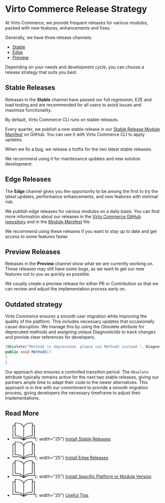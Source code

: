 ﻿# Virto Commerce Release Strategy

At Virto Commerce, we provide frequent releases for various modules, packed with new features, enhancements and fixes. 

Generally, we have three release channels: 

* [Stable](release-strategy-overview.md#stable-releases)
* [Edge](release-strategy-overview.md#edge-releases)
* [Preview](release-strategy-overview.md#preview-releases)

Depending on your needs and development cycle, you can choose a release strategy that suits you best.

## Stable Releases

Releases in the **Stable** channel have passed our full regression, E2E and load testing and are recommended for all users to avoid issues and maximize functionality.

By default, Virto Commerce CLI runs on stable releases.

Every quarter, we publish a new stable release in our [Stable Release Module Manifest](https://github.com/VirtoCommerce/vc-modules/blob/master/modules_v3.json) on GitHub. You can use it with Virto Commerce CLI to apply updates.

When we fix a bug, we release a hotfix for the two latest stable releases. 

We recommend using it for maintenance updates and new solution development.

## Edge Releases

The **Edge** channel gives you the opportunity to be among the first to try the latest updates, performance enhancements, and new features with minimal risk.

We publish edge releases for various modules on a daily basis. You can find more information about our releases in the [Virto Commerce GitHub repository](https://github.com/VirtoCommerce) and in the [Module Manifest](https://github.com/VirtoCommerce/vc-modules/blob/master/modules_v3.json) file.

We recommend using these releases if you want to stay up to date and get access to some features faster.

## Preview Releases

Releases in the **Preview** channel show what we are currently working on. These releases may still have some bugs, as we want to get our new features out to you as quickly as possible.

We usually create a preview release for either PR or Contribution so that we can review and adjust the implementation process early on.

## Outdated strategy

Virto Commerce ensures a smooth user migration while improving the quality of the platform. This includes necessary updates that occasionally cause disruption. We manage this by using the Obsolete attribute for deprecated methods and assigning unique DiagnosticIds to track changes and provide clear references for developers.

```cs
[Obsolete("Method1 is deprecated, please use Method2 instead.", DiagnosticId = "VC0005", UrlFormat = "https://docs.virtocommerce.org/products/products-virto3-versions/")]
public void Method1()
{
}

```

Our approach also ensures a controlled transition period. The `Obsolete` attribute typically remains active for the next two stable releases, giving our partners ample time to adapt their code to the newer alternatives. This approach is in line with our commitment to provide a smooth migration process, giving developers the necessary timeframe to adjust their implementations. 

## Read More

* ![Readmore](media/readmore.png){: width="25"} [Install Stable Releases](stable-releases.md)
* ![Readmore](media/readmore.png){: width="25"} [Install Edge Releases](edge-releases.md)
* ![Readmore](media/readmore.png){: width="25"} [Install Specific Platform or Module Version](installing-specific-version.md)
* ![Readmore](media/readmore.png){: width="25"} [Useful Tips](tips.md)
